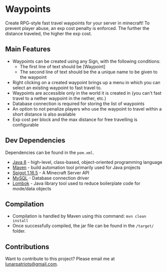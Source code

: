 # Waypoints
Create RPG-style fast travel waypoints for your server in minecraft! To prevent player abuse,
an exp cost penalty is enforced. The further the distance traveled, the higher the exp cost.

## Main Features
- Waypoints can be created using any Sign, with the following conditions:
    - The first line of text should be [Waypoint]
    - The second line of text should be the a unique name to be given to the waypoint
- Right clicking on a created waypoint brings up a menu in which you can select an existing waypoint to fast travel to.
- Waypoints are accessible only in the world it is created in (you can't fast travel to a nether waypoint in the nether, etc.)
- Database connection is required for storing the list of waypoints
- An option to not penalize players who use the waypoint to travel within a short distance is also available
- Exp cost per block and the max distance for free travelling is configurable

## Dev Dependencies
Dependencies can be found in the `pom.xml`.
- [Java 8](https://www.oracle.com/java/technologies/javase/javase-jdk8-downloads.html) - high-level, class-based, object-oriented programming language
- [Maven](https://maven.apache.org/download.cgi) - build automation tool primarily used for Java projects
- [Spigot 1.16.5](https://www.spigotmc.org/wiki/spigot-maven/) - A Minecraft Server API
- [MySQL](https://mvnrepository.com/artifact/mysql/mysql-connector-java) - Database connection driver
- [Lombok](https://projectlombok.org/) - Java library tool used to reduce boilerplate code for mode/data objects

## Compilation
- Compilation is handled by Maven using this command: `mvn clean install`
- Once successfully compiled, the jar file can be found in the `/target/` folder.


## Contributions
Want to contribute to this project? Please email me at [lunarpatriots@gmail.com](mailto:lunarpatriots@gmail.com).
